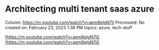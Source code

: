 # Architecting multi tenant saas azure

Column: https://m.youtube.com/watch?v=aem8elgN7iI
Processed: No
created on: February 23, 2023 1:38 PM
topics: azure, tech-stuff

[https://m.youtube.com/watch?v=aem8elgN7iI](https://m.youtube.com/watch?v=aem8elgN7iI)